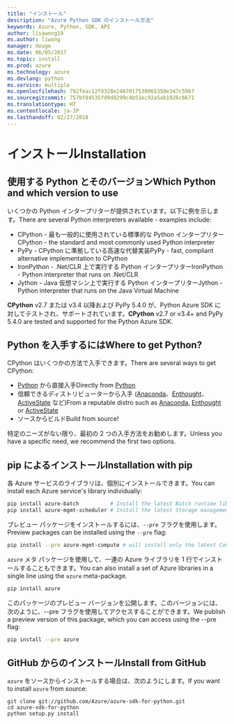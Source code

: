 ```yaml
---
title: "インストール"
description: "Azure Python SDK のインストール方法"
keywords: Azure, Python, SDK, API
author: lisawong19
ms.author: liwong
manager: douge
ms.date: 06/05/2017
ms.topic: install
ms.prod: azure
ms.technology: azure
ms.devlang: python
ms.service: multiple
ms.openlocfilehash: 792feac12f8328e2467017530065350e347c59b7
ms.sourcegitcommit: 757bf84535fd9d8299c4b51ec92a5ab1926cb671
ms.translationtype: HT
ms.contentlocale: ja-JP
ms.lasthandoff: 02/27/2018
---
```

# <a name="installation"></a><span data-ttu-id="41fb9-104">インストール</span><span class="sxs-lookup"><span data-stu-id="41fb9-104">Installation</span></span>

## <a name="which-python-and-which-version-to-use"></a><span data-ttu-id="41fb9-105">使用する Python とそのバージョン</span><span class="sxs-lookup"><span data-stu-id="41fb9-105">Which Python and which version to use</span></span>
<span data-ttu-id="41fb9-106">いくつかの Python インタープリターが提供されています。以下に例を示します。</span><span class="sxs-lookup"><span data-stu-id="41fb9-106">There are several Python interpreters available - examples include:</span></span>

* <span data-ttu-id="41fb9-107">CPython - 最も一般的に使用されている標準的な Python インタープリター</span><span class="sxs-lookup"><span data-stu-id="41fb9-107">CPython - the standard and most commonly used Python interpreter</span></span>
* <span data-ttu-id="41fb9-108">PyPy - CPython に準拠している高速な代替実装</span><span class="sxs-lookup"><span data-stu-id="41fb9-108">PyPy - fast, compliant alternative implementation to CPython</span></span>
* <span data-ttu-id="41fb9-109">IronPython - .Net/CLR 上で実行する Python インタープリター</span><span class="sxs-lookup"><span data-stu-id="41fb9-109">IronPython - Python interpreter that runs on .Net/CLR</span></span>
* <span data-ttu-id="41fb9-110">Jython - Java 仮想マシン上で実行する Python インタープリター</span><span class="sxs-lookup"><span data-stu-id="41fb9-110">Jython - Python interpreter that runs on the Java Virtual Machine</span></span>

<span data-ttu-id="41fb9-111">**CPython** v2.7 または v3.4 以降および PyPy 5.4.0 が、Python Azure SDK に対してテストされ、サポートされています。</span><span class="sxs-lookup"><span data-stu-id="41fb9-111">**CPython** v2.7 or v3.4+ and PyPy 5.4.0 are tested and supported for the Python Azure SDK.</span></span>

## <a name="where-to-get-python"></a><span data-ttu-id="41fb9-112">Python を入手するには</span><span class="sxs-lookup"><span data-stu-id="41fb9-112">Where to get Python?</span></span>
<span data-ttu-id="41fb9-113">CPython はいくつかの方法で入手できます。</span><span class="sxs-lookup"><span data-stu-id="41fb9-113">There are several ways to get CPython:</span></span>

* <span data-ttu-id="41fb9-114">[Python](https://www.python.org/) から直接入手</span><span class="sxs-lookup"><span data-stu-id="41fb9-114">Directly from [Python](https://www.python.org/)</span></span>
* <span data-ttu-id="41fb9-115">信頼できるディストリビューターから入手 ([Anaconda](https://www.anaconda.com/)、[Enthought](https://www.enthought.com/)、[ActiveState](https://www.activestate.com/) など)</span><span class="sxs-lookup"><span data-stu-id="41fb9-115">From a reputable distro such as [Anaconda](https://www.anaconda.com/), [Enthought](https://www.enthought.com/) or [ActiveState](https://www.activestate.com/)</span></span>
* <span data-ttu-id="41fb9-116">ソースからビルド</span><span class="sxs-lookup"><span data-stu-id="41fb9-116">Build from source!</span></span>

<span data-ttu-id="41fb9-117">特定のニーズがない限り、最初の 2 つの入手方法をお勧めします。</span><span class="sxs-lookup"><span data-stu-id="41fb9-117">Unless you have a specific need, we recommend the first two options.</span></span>

## <a name="installation-with-pip"></a><span data-ttu-id="41fb9-118">pip によるインストール</span><span class="sxs-lookup"><span data-stu-id="41fb9-118">Installation with pip</span></span>

<span data-ttu-id="41fb9-119">各 Azure サービスのライブラリは、個別にインストールできます。</span><span class="sxs-lookup"><span data-stu-id="41fb9-119">You can install each Azure service's library individually:</span></span>

```bash
pip install azure-batch          # Install the latest Batch runtime library
pip install azure-mgmt-scheduler # Install the latest Storage management library
```

<span data-ttu-id="41fb9-120">プレビュー パッケージをインストールするには、`--pre` フラグを使用します。</span><span class="sxs-lookup"><span data-stu-id="41fb9-120">Preview packages can be installed using the `--pre` flag:</span></span>

```bash
pip install --pre azure-mgmt-compute # will install only the latest Compute Management library
```

<span data-ttu-id="41fb9-121">`azure` メタ パッケージを使用して、一連の Azure ライブラリを 1 行でインストールすることもできます。</span><span class="sxs-lookup"><span data-stu-id="41fb9-121">You can also install a set of Azure libraries in a single line using the `azure` meta-package.</span></span>

```bash
pip install azure
```

<span data-ttu-id="41fb9-122">このパッケージのプレビュー バージョンを公開します。このバージョンには、次のように、--pre フラグを使用してアクセスすることができます。</span><span class="sxs-lookup"><span data-stu-id="41fb9-122">We publish a preview version of this package, which you can access using the --pre flag:</span></span>

```bash
pip install --pre azure
```

## <a name="install-from-github"></a><span data-ttu-id="41fb9-123">GitHub からのインストール</span><span class="sxs-lookup"><span data-stu-id="41fb9-123">Install from GitHub</span></span>

<span data-ttu-id="41fb9-124">`azure` をソースからインストールする場合は、次のようにします。</span><span class="sxs-lookup"><span data-stu-id="41fb9-124">If you want to install `azure` from source:</span></span>

    git clone git://github.com/Azure/azure-sdk-for-python.git
    cd azure-sdk-for-python
    python setup.py install